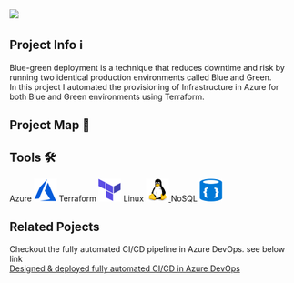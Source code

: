 <img src="https://raw.githubusercontent.com/Sufi-Dev/Blue-Green-Deployment/main/BlueGreen.png" >

## Project Info ℹ️
Blue-green deployment is a technique that reduces downtime and risk by running two identical production environments called Blue and Green.<br>
In this project I automated the provisioning of Infrastructure in Azure for both Blue and Green environments using Terraform.<br>

## Project Map 🗾

## Tools 🛠
Azure <a href="https://azure.microsoft.com/en-in/" target="_blank" rel="noreferrer"> <img src="https://raw.githubusercontent.com/Sufi-Dev/Sufi-Dev/main/icons/azure.svg" alt="azure" width="40" height="40"/></a>
Terraform <a href="https://azure.microsoft.com/en-in/" target="_blank" rel="noreferrer"> <img src="https://raw.githubusercontent.com/Sufi-Dev/Sufi-Dev/main/icons/terraform.svg" alt="azure" width="40" height="40"/></a>
Linux <a href="https://www.linux.org/" target="_blank" rel="noreferrer"> <img src="https://raw.githubusercontent.com/Sufi-Dev/Sufi-Dev/main/icons/linux.svg" alt="linux" width="40" height="40"/> </a>
NoSQL <a href="https://azure.microsoft.com/en-in/" target="_blank" rel="noreferrer"> <img src="https://raw.githubusercontent.com/Sufi-Dev/Sufi-Dev/main/icons/nosql.svg" alt="azure" width="40" height="40"/> </a>

## Related Pojects
Checkout the fully automated CI/CD pipeline in Azure DevOps. see below link<br>
[Designed & deployed fully automated CI/CD in Azure DevOps](https://github.com/Sufi-Dev/weatherapi)
